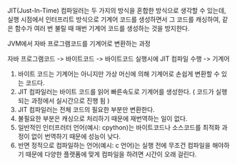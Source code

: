 JIT(Just-In-Time) 컴파일러는 두 가지의 방식을 혼합한 방식으로 생각할 수 있는데, 실행 시점에서 인터프리트 방식으로 기계어 코드를 생성하면서 그 코드를 캐싱하여, 같은 함수가 여러 번 불릴 때 매번 기계어 코드를 생성하는 것을 방지한다.

JVM에서 자바 프로그램코드를 기계어로 변환하는 과정

자바 프로그램코드 -> 바이트코드 -> 바이트코드 실행시에 JIT 컴파일 수행 -> 기계어

1. 바이트 코드는 기계어는 아니지만 가상 머신에 의해 기계어로 손쉽게 변환할 수 있는 코드다.
2. JIT 컴파일러는 바이트 코드를 읽어 빠른속도로 기계어를 생성한다. ( 코드가 실행되는 과정에서 실시간으로 진행 됨 )
3. JIT 컴파일러는 전체 코드의 필요한 부분만 변환한다.
4. 불필요한 부분은 캐싱으로 처리하기 때문에 재번역하는 일이 없다.
5. 일반적인 인터프러터 언어(예시: cpython)는 바이트코드나 소스코드를 최적화 과정이 없이 번역하기 때문에 성능이 낮다.
6. 반면 정적으로 컴파일하는 언어(예시: c 언어)는 실행 전에 무조건 컴파일을 해야하기 때문에 다양한 플랫폼에 맞게 컴파일을 하려면 시간이 오래 걸린다.
